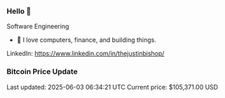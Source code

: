 ### Hello 🤙  

Software Engineering

- 🔭 I love computers, finance, and building things.
  
LinkedIn: https://www.linkedin.com/in/thejustinbishop/  































































































































































































































































































































































































































































































































































































































### Bitcoin Price Update
Last updated: 2025-06-03 06:34:21 UTC
Current price: $105,371.00 USD
